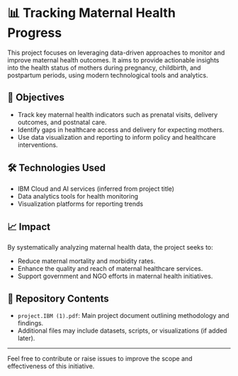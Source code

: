 # 📊 Tracking Maternal Health Progress

This project focuses on leveraging data-driven approaches to monitor and improve maternal health outcomes. It aims to provide actionable insights into the health status of mothers during pregnancy, childbirth, and postpartum periods, using modern technological tools and analytics.

## 🧠 Objectives

- Track key maternal health indicators such as prenatal visits, delivery outcomes, and postnatal care.
- Identify gaps in healthcare access and delivery for expecting mothers.
- Use data visualization and reporting to inform policy and healthcare interventions.

## 🛠️ Technologies Used

- IBM Cloud and AI services (inferred from project title)
- Data analytics tools for health monitoring
- Visualization platforms for reporting trends

## 📈 Impact

By systematically analyzing maternal health data, the project seeks to:
- Reduce maternal mortality and morbidity rates.
- Enhance the quality and reach of maternal healthcare services.
- Support government and NGO efforts in maternal health initiatives.

## 📂 Repository Contents

- `project.IBM (1).pdf`: Main project document outlining methodology and findings.
- Additional files may include datasets, scripts, or visualizations (if added later).

---

Feel free to contribute or raise issues to improve the scope and effectiveness of this initiative.
